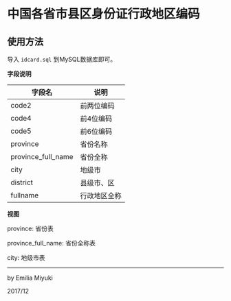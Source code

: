 # 中国各省市县区身份证行政地区编码

## 使用方法
导入 `idcard.sql` 到MySQL数据库即可。

**字段说明**

|字段名|说明|
|---|---|
|code2|前两位编码|
|code4|前4位编码|
|code5|前6位编码|
|province|省份名称|
|province_full_name|省份全称|
|city|地级市|
|district|县级市、区|
|fullname|行政地区全称|

**视图**

province: 省份表

province_full_name: 省份全称表

city: 地级市表

---
by Emilia Miyuki

2017/12